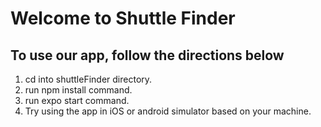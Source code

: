 # Welcome to Shuttle Finder

## To use our app, follow the directions below

1. cd into shuttleFinder directory.
2. run npm install command.
3. run expo start command.
4. Try using the app in iOS or android simulator based on your machine.
